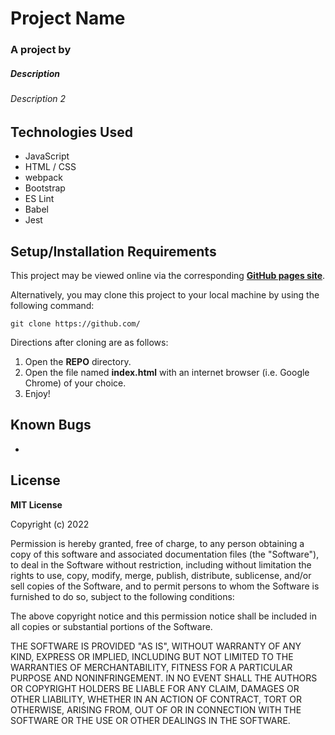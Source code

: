 # Project Name
### A project by

##### Description

###### Description 2

## Technologies Used

* JavaScript
* HTML / CSS
* webpack
* Bootstrap
* ES Lint
* Babel
* Jest

## Setup/Installation Requirements

This project may be viewed online via the corresponding [**GitHub pages site**]().

Alternatively, you may clone this project to your local machine by using the following command:
```
git clone https://github.com/
```
Directions after cloning are as follows:
1. Open the **REPO** directory.
2. Open the file named **index.html** with an internet browser (i.e. Google Chrome) of your choice.
3. Enjoy!

## Known Bugs

* 

## License

**MIT License**

Copyright (c) 2022 

Permission is hereby granted, free of charge, to any person obtaining a copy
of this software and associated documentation files (the "Software"), to deal
in the Software without restriction, including without limitation the rights
to use, copy, modify, merge, publish, distribute, sublicense, and/or sell
copies of the Software, and to permit persons to whom the Software is
furnished to do so, subject to the following conditions:

The above copyright notice and this permission notice shall be included in all
copies or substantial portions of the Software.

THE SOFTWARE IS PROVIDED "AS IS", WITHOUT WARRANTY OF ANY KIND, EXPRESS OR
IMPLIED, INCLUDING BUT NOT LIMITED TO THE WARRANTIES OF MERCHANTABILITY,
FITNESS FOR A PARTICULAR PURPOSE AND NONINFRINGEMENT. IN NO EVENT SHALL THE
AUTHORS OR COPYRIGHT HOLDERS BE LIABLE FOR ANY CLAIM, DAMAGES OR OTHER
LIABILITY, WHETHER IN AN ACTION OF CONTRACT, TORT OR OTHERWISE, ARISING FROM,
OUT OF OR IN CONNECTION WITH THE SOFTWARE OR THE USE OR OTHER DEALINGS IN THE
SOFTWARE.
